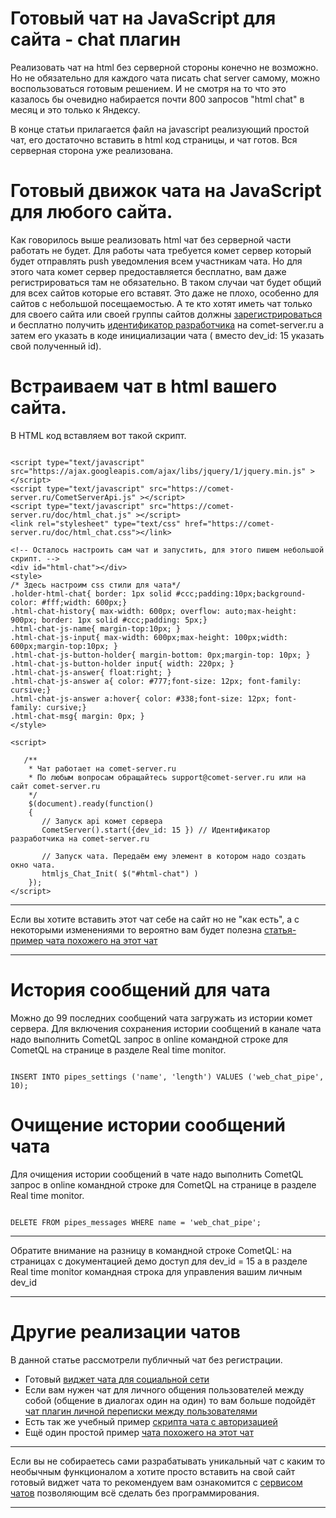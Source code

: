
# Готовый чат на JavaScript для сайта - chat плагин

Реализовать чат на html без серверной стороны конечно не возможно. Но не обязательно для каждого чата писать chat server самому, можно воспользоваться готовым решением. И не смотря на то что это казалось бы очевидно набирается почти 800 запросов "html chat" в месяц и это только к Яндексу.

В конце статьи прилагается файл на javascript реализующий простой чат, его достаточно вставить в html код страницы, и чат готов. Вся серверная сторона уже реализована.

# Готовый движок чата на JavaScript для любого сайта.

Как говорилось выше реализовать html чат без серверной части работать не будет. Для работы чата требуется комет сервер который будет отправлять push уведомления всем участникам чата. Но для этого чата комет сервер предоставляется бесплатно, вам даже регистрироваться там не обязательно. В таком случаи чат будет общий для всех сайтов которые его вставят. Это даже не плохо, особенно для сайтов с небольшой посещаемостью. А те кто хотят иметь чат только для своего сайта или своей группы сайтов должны [зарегистрироваться](https://comet-server.ru/%D1%80%D0%B0%D0%B7%D0%B4%D0%B5%D0%BB/10) и бесплатно получить [идентификатор разработчика](/docs/wiki-md/comet/dev_id.md) на comet-server.ru а затем его указать в коде инициализации чата ( вместо dev_id: 15 указать свой полученный id).

# Встраиваем чат в html вашего сайта.

В HTML код вставляем вот такой скрипт.

```

<script type="text/javascript" src="https://ajax.googleapis.com/ajax/libs/jquery/1/jquery.min.js" ></script>
<script type="text/javascript" src="https://comet-server.ru/CometServerApi.js" ></script>
<script type="text/javascript" src="https://comet-server.ru/doc/html_chat.js" ></script>
<link rel="stylesheet" type="text/css" href="https://comet-server.ru/doc/html_chat.css"></link>

<!-- Осталось настроить сам чат и запустить, для этого пишем небольшой скрипт. -->
<div id="html-chat"></div>
<style>
/* Здесь настроим css стили для чата*/
.holder-html-chat{ border: 1px solid #ccc;padding:10px;background-color: #fff;width: 600px;}
.html-chat-history{ max-width: 600px; overflow: auto;max-height: 900px; border: 1px solid #ccc;padding: 5px;}
.html-chat-js-name{ margin-top:10px; }
.html-chat-js-input{ max-width: 600px;max-height: 100px;width: 600px;margin-top:10px; }
.html-chat-js-button-holder{ margin-bottom: 0px;margin-top: 10px; }
.html-chat-js-button-holder input{ width: 220px; }
.html-chat-js-answer{ float:right; }
.html-chat-js-answer a{ color: #777;font-size: 12px; font-family: cursive;}
.html-chat-js-answer a:hover{ color: #338;font-size: 12px; font-family: cursive;}
.html-chat-msg{ margin: 0px; }
</style>

<script>

   /**
    * Чат работает на comet-server.ru
    * По любым вопросам обращайтесь support@comet-server.ru или на сайт comet-server.ru
    */
    $(document).ready(function()
    {
       // Запуск api комет сервера
       CometServer().start({dev_id: 15 }) // Идентификатор разработчика на comet-server.ru

       // Запуск чата. Передаём ему элемент в котором надо создать окно чата.
       htmljs_Chat_Init( $("#html-chat") )
    });
</script>

```


<html>

</html> 


___
Если вы хотите вставить этот чат себе на сайт но не "как есть", а с некоторыми изменениями то вероятно вам будет полезна [статья-пример чата похожего на этот чат](/docs/wiki-md/comet/simple-chat-example.md)
___
 

# История сообщений для чата

Можно до 99 последних сообщений чата загружать из истории комет сервера.
Для включения сохранения истории сообщений в канале чата надо выполнить CometQL запрос в online командной строке для CometQL на странице в разделе Real time monitor.

```

INSERT INTO pipes_settings ('name', 'length') VALUES ('web_chat_pipe', 10);

```


# Очищение истории сообщений чата

Для очищения истории сообщений в чате надо выполнить CometQL запрос в online командной строке для CometQL на странице в разделе Real time monitor.

```

DELETE FROM pipes_messages WHERE name = 'web_chat_pipe';

```



___
Обратите внимание на разницу в командной строке CometQL: на страницах с документацией демо доступ для dev_id = 15 а в разделе Real time monitor командная строка для управления вашим личным dev_id
___
 

# Другие реализации чатов

В данной статье рассмотрели публичный чат без регистрации.

  * Готовый [виджет чата для социальной сети](https://chatlab.pro/)
  * Если вам нужен чат для личного общения пользователей между собой (общение в диалогах один на один) то вам больше подойдёт [чат плагин личной переписки между пользователями](/docs/wiki-md/comet/star-comet-chat.md)
  * Есть так же учебный пример [скрипта чата с авторизацией](/docs/wiki-md/comet/chat-with-authorization.md)
  * Ещё один простой пример [чата похожего на этот чат](/docs/wiki-md/comet/simple-chat-example.md)


___
Если вы не собираетесь сами разрабатывать уникальный чат с каким то необычным функционалом а хотите просто вставить на свой сайт готовый виджет чата то рекомендуем вам ознакомится с [сервисом чатов](https://chatlab.pro/) позволяющим всё сделать без программирования.
___
